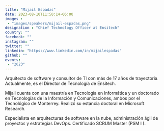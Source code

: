 ```yaml
---
title: "Mijail Espadas"
date: 2023-08-10T11:50:14-06:00
images : 
 - "images/speakers/mijail-espadas.png"
designation : "Chief Technology Officer at Ensitech"
country: ""
facebook: ""
instagram: ""
twitter: ""
linkedin: "https://www.linkedin.com/in/mijailespadas"
github: ""
events: 
 - "2023"
---
```


Arquitecto de software y consultor de TI con más de 17 años de trayectoria. Actualmente, es el Director de Tecnología de Ensitech.

Mijail cuenta con una maestría en Tecnología en Informática y un doctorado en Tecnologías de la Información y Comunicaciones, ambos por el Tecnológico de Monterrey. Realizó su estancia doctoral en Microsoft Research.

Especialista en arquitecturas de software en la nube, administración ágil de proyectos y estrategias DevOps. Certificado SCRUM Master (PSM I ).